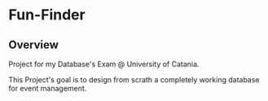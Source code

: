 # Fun-Finder
## Overview
Project for my Database's Exam @ University of Catania. 

This Project's goal is to design from scrath a completely working database for event management.

